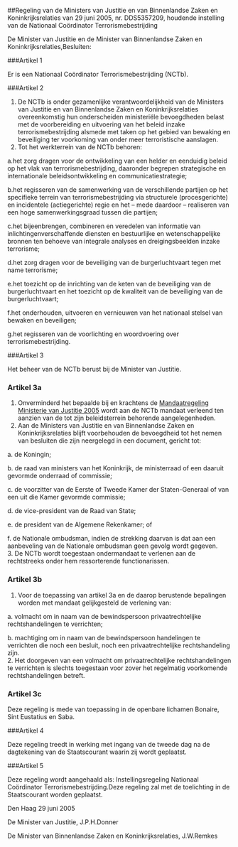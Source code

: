 <meta http-equiv='Content-Type' content='text/html; charset=utf-8' />

##Regeling van de Ministers van Justitie en van Binnenlandse Zaken en Koninkrijksrelaties van 29 juni 2005, nr. DDS5357209, houdende instelling van de Nationaal Coördinator Terrorismebestrijding

De Minister van Justitie en de Minister van Binnenlandse Zaken en Koninkrijksrelaties,Besluiten:  

###Artikel 1 

Er is een Nationaal Coördinator Terrorismebestrijding (NCTb).

###Artikel 2 

1. De NCTb is onder gezamenlijke verantwoordelijkheid van de Ministers van Justitie en van Binnenlandse Zaken en Koninkrijksrelaties overeenkomstig hun onderscheiden ministeriële bevoegdheden belast met de voorbereiding en uitvoering van het beleid inzake terrorismebestrijding alsmede met taken op het gebied van bewaking en beveiliging ter voorkoming van onder meer terroristische aanslagen.
2. Tot het werkterrein van de NCTb behoren:

a.het zorg dragen voor de ontwikkeling van een helder en eenduidig beleid op het vlak van terrorismebestrijding, daaronder begrepen strategische en internationale beleidsontwikkeling en communicatiestrategie;

b.het regisseren van de samenwerking van de verschillende partijen op het specifieke terrein van terrorismebestrijding via structurele (procesgerichte) en incidentele (actiegerichte) regie en het – mede daardoor – realiseren van een hoge samenwerkingsgraad tussen die partijen;

c.het bijeenbrengen, combineren en veredelen van informatie van inlichtingenverschaffende diensten en bestuurlijke en wetenschappelijke bronnen ten behoeve van integrale analyses en dreigingsbeelden inzake terrorisme;

d.het zorg dragen voor de beveiliging van de burgerluchtvaart tegen met name terrorisme;

e.het toezicht op de inrichting van de keten van de beveiliging van de burgerluchtvaart en het toezicht op de kwaliteit van de beveiliging van de burgerluchtvaart;

f.het onderhouden, uitvoeren en vernieuwen van het nationaal stelsel van bewaken en beveiligen;

g.het regisseren van de voorlichting en woordvoering over terrorismebestrijding.

###Artikel 3 

Het beheer van de NCTb berust bij de Minister van Justitie.

### Artikel  3a  

1.  Onverminderd het bepaalde bij en krachtens de [Mandaatregeling Ministerie van Justitie 2005](../../../../../../ministeriele-regeling/mandaatregeling/ministerie/van/justitie/2005/BWBR0018330/README.md) wordt aan de NCTb mandaat verleend ten aanzien van de tot zijn beleidsterrein behorende aangelegenheden.   
2.  Aan de Ministers van Justitie en van Binnenlandse Zaken en Koninkrijksrelaties blijft voorbehouden de bevoegdheid tot het nemen van besluiten die zijn neergelegd in een document, gericht tot: 

a. de Koningin;  

b. de raad van ministers van het Koninkrijk, de ministerraad of een daaruit gevormde onderraad of commissie;  

c. de voorzitter van de Eerste of Tweede Kamer der Staten-Generaal of van een uit die Kamer gevormde commissie;  

d. de vice-president van de Raad van State;  

e. de president van de Algemene Rekenkamer; of  

f. de Nationale ombudsman, indien de strekking daarvan is dat aan een aanbeveling van de Nationale ombudsman geen gevolg wordt gegeven.     
3.  De NCTb wordt toegestaan ondermandaat te verlenen aan de rechtstreeks onder hem ressorterende functionarissen.  

### Artikel  3b  

1.  Voor de toepassing van artikel 3a en de daarop berustende bepalingen worden met mandaat gelijkgesteld de verlening van: 

a. volmacht om in naam van de bewindspersoon privaatrechtelijke rechtshandelingen te verrichten;  

b. machtiging om in naam van de bewindspersoon handelingen te verrichten die noch een besluit, noch een privaatrechtelijke rechtshandeling zijn.     
2.  Het doorgeven van een volmacht om privaatrechtelijke rechtshandelingen te verrichten is slechts toegestaan voor zover het regelmatig voorkomende rechtshandelingen betreft.  

### Artikel  3c  

Deze regeling is mede van toepassing in de openbare lichamen Bonaire, Sint Eustatius en Saba. 

###Artikel 4 

Deze regeling treedt in werking met ingang van de tweede dag na de dagtekening van de Staatscourant waarin zij wordt geplaatst.

###Artikel 5 

Deze regeling wordt aangehaald als: Instellingsregeling Nationaal Coördinator Terrorismebestrijding.Deze regeling zal met de toelichting in de Staatscourant worden geplaatst.

Den Haag
29 juni 2005

De 
Minister van Justitie, 
J.P.H.Donner

De 
Minister van Binnenlandse Zaken en Koninkrijksrelaties, 
J.W.Remkes  
